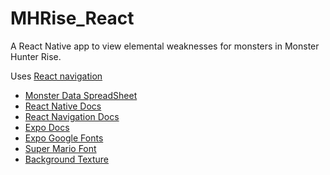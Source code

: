 # MHRise_React
A React Native app to view elemental weaknesses for monsters in Monster Hunter Rise.

Uses [React navigation](https://reactnavigation.org/)

* [Monster Data SpreadSheet](https://docs.google.com/spreadsheets/d/1-wHituf-MDc_-AatjYbkgFz9OpqKu3X7N9rF69Aw8do/edit?usp=sharing)
* [React Native Docs](https://reactnative.dev/docs/getting-started)
* [React Navigation Docs](https://reactnavigation.org/docs/getting-started)
* [Expo Docs](https://docs.expo.io/)
* [Expo Google Fonts](https://github.com/expo/google-fonts)
* [Super Mario Font](https://www.dafont.com/super-mario-256.font?l[]=10&l[]=1)
* [Background Texture](https://freestocktextures.com/texture/seamless-pattern,1359.html)
